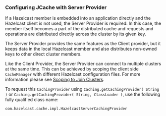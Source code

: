 

### Configuring JCache with Server Provider

If a Hazelcast member is embedded into an application directly and the Hazelcast client is not used, the Server Provider is
required. In this case, the member itself becomes a part of the distributed cache and requests and operations are distributed
directly across the cluster by its given key.

The Server Provider provides the same features as the Client provider, but it keeps data in the local Hazelcast member and also distributes
non-owned keys to other direct cluster members.

Like the Client Provider, the Server Provider can connect to multiple clusters at the same time. This can be achieved by scoping the client side `CacheManager` with different Hazelcast configuration files. For more
information please see [Scoping to Join Clusters](#scoping-to-join-clusters).

To request this `CachingProvider` using `Caching.getCachingProvider( String )` or
`Caching.getCachingProvider( String, ClassLoader )`, use the following fully qualified class name:

```plain
com.hazelcast.cache.impl.HazelcastServerCachingProvider
```

